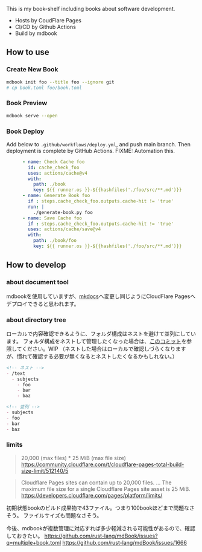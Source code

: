 This is my book-shelf including books about software development.

- Hosts by CoudFlare Pages
- CI/CD by Github Actions
- Build by mdbook

## How to use

### Create New Book

```bash
mdbook init foo --title foo --ignore git
# cp book.toml foo/book.toml
```


### Book Preview

```bash
mdbook serve --open
```

### Book Deploy
Add below to `.github/workflows/deploy.yml`, and push main branch.
Then deployment is complete by GitHub Actions.
FIXME: Automation this.

```yml
      - name: Check Cache foo
        id: cache_check_foo
        uses: actions/cache@v4
        with:
          path: ./book
          key: ${{ runner.os }}-${{hashfiles('./foo/src/**.md')}}
      - name: Generate Book foo
        if : steps.cache_check_foo.outputs.cache-hit != 'true'
        run: |
          ./generate-book.py foo
      - name: Save Cache foo
        if : steps.cache_check_foo.outputs.cache-hit != 'true'
        uses: actions/cache/save@v4
        with:
          path: ./book/foo
          key: ${{ runner.os }}-${{hashfiles('./foo/src/**.md')}}
```

## How to develop

### about document tool
mdbookを使用していますが、[mkdocs](https://www.mkdocs.org/)へ変更し同じようにCloudFlare Pagesへデプロイできると思われます。

### about directory tree

ローカルで内容確認できるように、フォルダ構成はネストを避けて並列にしています。
フォルダ構成をネストして管理したくなった場合は、[このコミット](00ff17cc7cc16d9a824d69d16643b49b1bad88b4)を参照してください。WIP
（ネストした場合はローカルで確認しづらくなりますが、慣れて確認する必要が無くなるとネストしたくなるかもしれない。）

```md
<!-- ネスト -->
- /text
  - subjects
    - foo
    - bar
    - baz

<!-- 並列 -->
- subjects
- foo
- bar
- baz
```

### limits

> 20,000 (max files) * 25 MiB (max file size)
> https://community.cloudflare.com/t/cloudflare-pages-total-build-size-limit/512140/5

> Cloudflare Pages sites can contain up to 20,000 files.
> ...
> The maximum file size for a single Cloudflare Pages site asset is 25 MiB.
> https://developers.cloudflare.com/pages/platform/limits/

初期状態bookのビルド成果物で43ファイル。つまり100bookほどまで問題なさそう。
ファイルサイズも問題なさそう。

今後、mdbookが複数管理に対応すれば多少軽減される可能性があるので、確認しておきたい。
https://github.com/rust-lang/mdBook/issues?q=multiple+book.toml
https://github.com/rust-lang/mdBook/issues/1666
